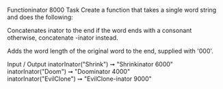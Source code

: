 Functioninator 8000
Task
Create a function that takes a single word string and does the following:

Concatenates inator to the end if the word ends with a consonant otherwise, concatenate -inator instead.

Adds the word length of the original word to the end, supplied with '000'.

Input / Output
inatorInator("Shrink")     ➞  "Shrinkinator 6000"  
inatorInator("Doom")       ➞  "Doominator 4000"  
inatorInator("EvilClone")  ➞  "EvilClone-inator 9000"  